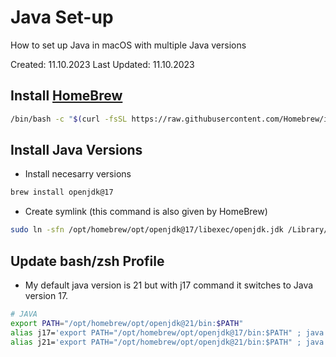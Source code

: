 # Java Set-up
 
How to set up Java in macOS with multiple Java versions

Created: 11.10.2023
Last Updated: 11.10.2023

## Install [HomeBrew](https://brew.sh/)

```zsh
/bin/bash -c "$(curl -fsSL https://raw.githubusercontent.com/Homebrew/install/HEAD/install.sh)"
```

## Install Java Versions

- Install necesarry versions

```zsh
brew install openjdk@17
```

- Create symlink (this command is also given by HomeBrew)

```zsh
sudo ln -sfn /opt/homebrew/opt/openjdk@17/libexec/openjdk.jdk /Library/Java/JavaVirtualMachines/openjdk-17.jdk
```

## Update bash/zsh Profile

- My default java version is 21 but with j17 command it switches to Java version 17.

```zsh
# JAVA
export PATH="/opt/homebrew/opt/openjdk@21/bin:$PATH"
alias j17='export PATH="/opt/homebrew/opt/openjdk@17/bin:$PATH" ; java --version'
alias j21='export PATH="/opt/homebrew/opt/openjdk@21/bin:$PATH" ; java --version'
```